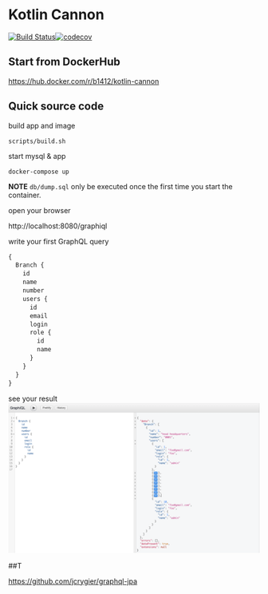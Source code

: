# Kotlin Cannon
[![Build Status](https://travis-ci.org/b1412/kotlin-cannon.svg?branch=master)](https://travis-ci.org/b1412/kotlin-cannon)[![codecov](https://codecov.io/gh/b1412/kotlin-cannon/branch/master/graph/badge.svg)](https://codecov.io/gh/b1412/kotlin-cannon)

## Start from DockerHub

https://hub.docker.com/r/b1412/kotlin-cannon

## Quick source code
  build app and image 
```shell 
scripts/build.sh
```
   start mysql & app
```shell
docker-compose up
```
**NOTE** `db/dump.sql` only be executed once the first time you start the container.

open your browser

http://localhost:8080/graphiql

write your first GraphQL query

```graphql
{
  Branch {
    id
    name
    number
    users {
      id
      email
      login
      role {
        id
        name
      }
    }
  }
}
```
see your result
![data](/images/graphql.png)


##T

https://github.com/jcrygier/graphql-jpa